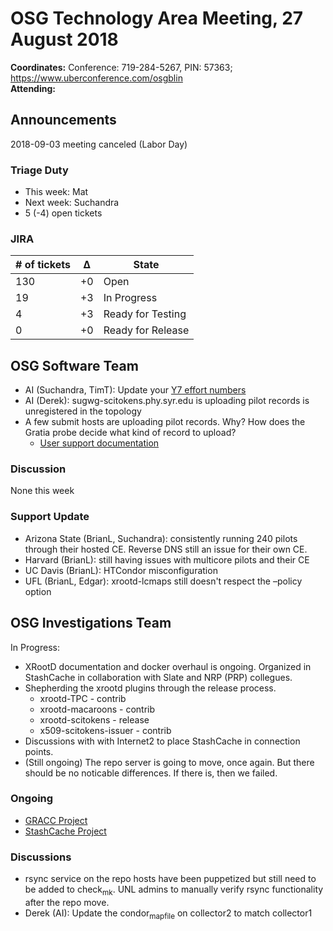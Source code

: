 # OSG Technology Area Meeting, 27 August 2018

**Coordinates:** Conference: 719-284-5267, PIN: 57363; <https://www.uberconference.com/osgblin>  
**Attending:**  


## Announcements

2018-09-03 meeting canceled (Labor Day)  


### Triage Duty

-   This week: Mat
-   Next week: Suchandra
-   5 (-4) open tickets


### JIRA

| # of tickets | &Delta; | State             |
|------------ |------- |----------------- |
| 130          | +0      | Open              |
| 19           | +3      | In Progress       |
| 4            | +3      | Ready for Testing |
| 0            | +0      | Ready for Release |


## OSG Software Team

-   AI (Suchandra, TimT): Update your [Y7 effort numbers](https://docs.google.com/spreadsheets/d/1Rm7Mw6dQqxtQF_xsfj8N4ySYGoBGjEE6TuIZFWOp-5k/edit?usp=sharing)
-   AI (Derek): sugwg-scitokens.phy.syr.edu is uploading pilot records is unregistered in the topology
-   A few submit hosts are uploading pilot records. Why? How does the Gratia probe decide what kind of record to upload?
    -   [User support documentation](https://support.opensciencegrid.org/support/solutions/articles/12000030368-submit-node-flocking-to-osg#gratia-probe-configuration)


### Discussion

None this week  


### Support Update

-   Arizona State (BrianL, Suchandra): consistently running 240 pilots through their hosted CE. Reverse DNS still an issue for their own CE.
-   Harvard (BrianL): still having issues with multicore pilots and their CE
-   UC Davis (BrianL): HTCondor misconfiguration
-   UFL (BrianL, Edgar): xrootd-lcmaps still doesn't respect the &#x2013;policy option


## OSG Investigations Team

In Progress:  

-   XRootD documentation and docker overhaul is ongoing.  Organized in StashCache in collaboration with Slate and NRP (PRP) collegues.
-   Shepherding the xrootd plugins through the release process.  
    -   xrootd-TPC - contrib
    -   xrootd-macaroons - contrib
    -   xrootd-scitokens - release
    -   x509-scitokens-issuer - contrib
-   Discussions with with Internet2 to place StashCache in connection points.
-   (Still ongoing) The repo server is going to move, once again.  But there should be no noticable differences.  If there is, then we failed.


### Ongoing

-   [GRACC Project](https://opensciencegrid.atlassian.net/projects/GRACC)
-   [StashCache Project](http://opensciencegrid.org/docs/data/stashcache/overview/)


### Discussions

-   rsync service on the repo hosts have been puppetized but still need to be added to check<sub>mk</sub>. UNL admins to manually verify rsync functionality after the repo move.
-   Derek (AI): Update the condor<sub>mapfile</sub> on collector2 to match collector1
